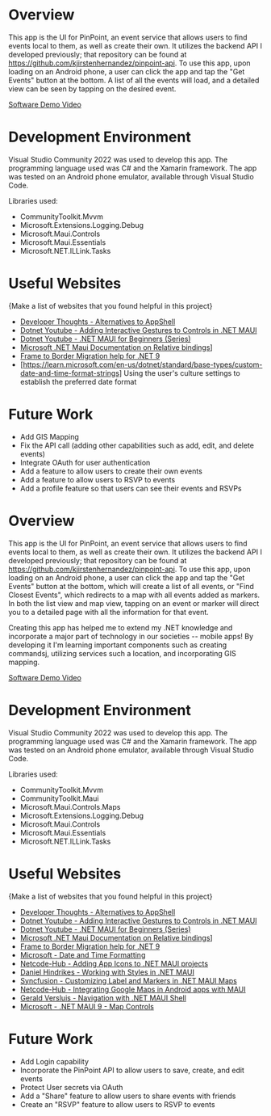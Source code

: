 ﻿# Overview

This app is the UI for PinPoint, an event service that allows users to find events local to them, as well as create their own.  It utilizes the backend API I developed previously; that repository can be found at https://github.com/kjirstenhernandez/pinpoint-api.  To use this app, upon loading on an Android phone, a user can click the app and tap the "Get Events" button at the bottom.  A list of all the events will load, and a detailed view can be seen by tapping on the desired event. 


[Software Demo Video](https://teams.microsoft.com/l/message/48:notes/1743617812979?context=%7B%22contextType%22%3A%22chat%22%7D)

# Development Environment

Visual Studio Community 2022 was used to develop this app.  The programming language used was C# and the Xamarin framework.  The app was tested on an Android phone emulator, available through Visual Studio Code.

Libraries used: 
- CommunityToolkit.Mvvm
- Microsoft.Extensions.Logging.Debug
- Microsoft.Maui.Controls
- Microsoft.Maui.Essentials
- Microsoft.NET.ILLink.Tasks

# Useful Websites

{Make a list of websites that you found helpful in this project}
* [Developer Thoughts - Alternatives to AppShell](https://egvijayanand.in/2024/10/30/transitioning-from-application-mainpage-to-window-page-in-dotnet-maui-9/#:~:text=NET%20MAUI%209%2C%20specifically%20the,set%20during%20the%20Window's%20instantiation.&text=After:,derived%20from%20the%20Window%20type.&text=//%20The%20window%20type%20can%20also%20be%20used%20directly.&text=Further%20Reading:,MainPage%20deprecation)
* [Dotnet Youtube - Adding Interactive Gestures to Controls in .NET MAUI](https://www.youtube.com/watch?v=kVvIxdyBzH8)
* [Dotnet Youtube - .NET MAUI for Beginners (Series)](https://youtu.be/Hh279ES_FNQ?si=HeQFViS3zBlxHVwo)
* [Microsoft .NET Maui Documentation on Relative bindings](https://learn.microsoft.com/en-us/dotnet/maui/fundamentals/data-binding/relative-bindings?view=net-maui-9.0&utm_source=chatgpt.com)]
* [Frame to Border Migration help for .NET 9](https://egvijayanand.in/2024/11/02/transitioning-from-frame-to-border-in-dotnet-maui/)
* [https://learn.microsoft.com/en-us/dotnet/standard/base-types/custom-date-and-time-format-strings] Using the user's culture settings to establish the preferred date format 

# Future Work
* Add GIS Mapping
* Fix the API call (adding other capabilities such as add, edit, and delete events)
* Integrate OAuth for user authentication
* Add a feature to allow users to create their own events
* Add a feature to allow users to RSVP to events
* Add a profile feature so that users can see their events and RSVPs

# Overview

This app is the UI for PinPoint, an event service that allows users to find events local to them, as well as create their own.  It utilizes the backend API I developed previously; that repository can be found at https://github.com/kjirstenhernandez/pinpoint-api.  To use this app, upon loading on an Android phone, a user can click the app and tap the "Get Events" button at the bottom, which will create a list of all events, or "Find Closest Events", which redirects to a map with all events added as markers. In both the list view and map view, tapping on an event or marker will direct you to a detailed page with all the information for that event. 


Creating this app has helped me to extend my .NET knowledge and incorporate a major part of technology in our societies -- mobile apps!  By developing it I'm learning important components such as creating commandsj, utilizing services such a location, and incorporating GIS mapping.  

[Software Demo Video](http://youtube.link.goes.here)

# Development Environment
Visual Studio Community 2022 was used to develop this app.  The programming language used was C# and the Xamarin framework.  The app was tested on an Android phone emulator, available through Visual Studio Code.

Libraries used: 
- CommunityToolkit.Mvvm
- CommunityToolkit.Maui
- Microsoft.Maui.Controls.Maps
- Microsoft.Extensions.Logging.Debug
- Microsoft.Maui.Controls
- Microsoft.Maui.Essentials
- Microsoft.NET.ILLink.Tasks

# Useful Websites

{Make a list of websites that you found helpful in this project}
* [Developer Thoughts - Alternatives to AppShell](https://egvijayanand.in/2024/10/30/transitioning-from-application-mainpage-to-window-page-in-dotnet-maui-9/#:~:text=NET%20MAUI%209%2C%20specifically%20the,set%20during%20the%20Window's%20instantiation.&text=After:,derived%20from%20the%20Window%20type.&text=//%20The%20window%20type%20can%20also%20be%20used%20directly.&text=Further%20Reading:,MainPage%20deprecation)
* [Dotnet Youtube - Adding Interactive Gestures to Controls in .NET MAUI](https://www.youtube.com/watch?v=kVvIxdyBzH8)
* [Dotnet Youtube - .NET MAUI for Beginners (Series)](https://youtu.be/Hh279ES_FNQ?si=HeQFViS3zBlxHVwo)
* [Microsoft .NET Maui Documentation on Relative bindings](https://learn.microsoft.com/en-us/dotnet/maui/fundamentals/data-binding/relative-bindings?view=net-maui-9.0&utm_source=chatgpt.com)]
* [Frame to Border Migration help for .NET 9](https://egvijayanand.in/2024/11/02/transitioning-from-frame-to-border-in-dotnet-maui/)
* [Microsoft - Date and Time Formatting](https://learn.microsoft.com/en-us/dotnet/standard/base-types/custom-date-and-time-format-strings)
* [Netcode-Hub - Adding App Icons to .NET MAUI projects](https://www.youtube.com/watch?v=jXuuoBlQFD4)
* [Daniel Hindrikes - Working with Styles in .NET MAUI](https://www.youtube.com/watch?v=s0cNRQAftZc)
* [Syncfusion - Customizing Label and Markers in .NET MAUI Maps](https://www.youtube.com/watch?v=s0cNRQAftZc)
* [Netcode-Hub - Integrating Google Maps in Android apps with MAUI](https://www.youtube.com/watch?v=s0cNRQAftZc)
* [Gerald Versluis - Navigation with .NET MAUI Shell](https://www.youtube.com/watch?v=I2iQnFLv0Hs)
* [Microsoft - .NET MAUI 9 - Map Controls](https://learn.microsoft.com/en-us/dotnet/maui/user-interface/controls/map?view=net-maui-9.0)


# Future Work

* Add Login capability 
* Incorporate the PinPoint API to allow users to save, create, and edit events
* Protect User secrets via OAuth
* Add a "Share" feature to allow users to share events with friends
* Create an "RSVP" feature to allow users to RSVP to events